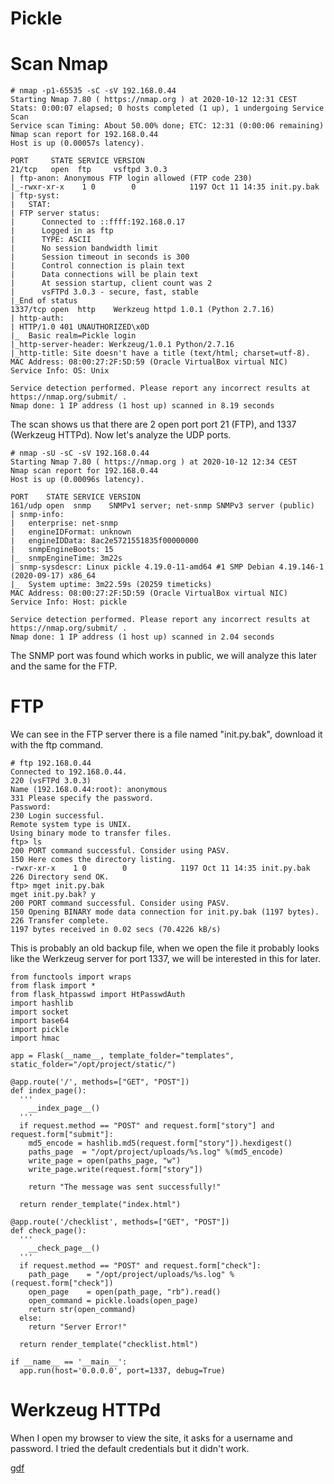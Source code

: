 # Pickle

# Scan Nmap
  
    # nmap -p1-65535 -sC -sV 192.168.0.44
    Starting Nmap 7.80 ( https://nmap.org ) at 2020-10-12 12:31 CEST
    Stats: 0:00:07 elapsed; 0 hosts completed (1 up), 1 undergoing Service Scan
    Service scan Timing: About 50.00% done; ETC: 12:31 (0:00:06 remaining)
    Nmap scan report for 192.168.0.44
    Host is up (0.00057s latency).

    PORT     STATE SERVICE VERSION
    21/tcp   open  ftp     vsftpd 3.0.3
    | ftp-anon: Anonymous FTP login allowed (FTP code 230)
    |_-rwxr-xr-x    1 0        0            1197 Oct 11 14:35 init.py.bak
    | ftp-syst: 
    |   STAT: 
    | FTP server status:
    |      Connected to ::ffff:192.168.0.17
    |      Logged in as ftp
    |      TYPE: ASCII
    |      No session bandwidth limit
    |      Session timeout in seconds is 300
    |      Control connection is plain text
    |      Data connections will be plain text
    |      At session startup, client count was 2
    |      vsFTPd 3.0.3 - secure, fast, stable
    |_End of status
    1337/tcp open  http    Werkzeug httpd 1.0.1 (Python 2.7.16)
    | http-auth: 
    | HTTP/1.0 401 UNAUTHORIZED\x0D
    |_  Basic realm=Pickle login
    |_http-server-header: Werkzeug/1.0.1 Python/2.7.16
    |_http-title: Site doesn't have a title (text/html; charset=utf-8).
    MAC Address: 08:00:27:2F:5D:59 (Oracle VirtualBox virtual NIC)
    Service Info: OS: Unix

    Service detection performed. Please report any incorrect results at https://nmap.org/submit/ .
    Nmap done: 1 IP address (1 host up) scanned in 8.19 seconds

The scan shows us that there are 2 open port port 21 (FTP), and 1337 (Werkzeug HTTPd). Now let's analyze the UDP ports.

    # nmap -sU -sC -sV 192.168.0.44
    Starting Nmap 7.80 ( https://nmap.org ) at 2020-10-12 12:34 CEST
    Nmap scan report for 192.168.0.44
    Host is up (0.00096s latency).

    PORT    STATE SERVICE VERSION
    161/udp open  snmp    SNMPv1 server; net-snmp SNMPv3 server (public)
    | snmp-info: 
    |   enterprise: net-snmp
    |   engineIDFormat: unknown
    |   engineIDData: 8ac2e5721551835f00000000
    |   snmpEngineBoots: 15
    |_  snmpEngineTime: 3m22s
    | snmp-sysdescr: Linux pickle 4.19.0-11-amd64 #1 SMP Debian 4.19.146-1 (2020-09-17) x86_64
    |_  System uptime: 3m22.59s (20259 timeticks)
    MAC Address: 08:00:27:2F:5D:59 (Oracle VirtualBox virtual NIC)
    Service Info: Host: pickle

    Service detection performed. Please report any incorrect results at https://nmap.org/submit/ .
    Nmap done: 1 IP address (1 host up) scanned in 2.04 seconds

The SNMP port was found which works in public, we will analyze this later and the same for the FTP.

# FTP

We can see in the FTP server there is a file named "init.py.bak", download it with the ftp command.

    # ftp 192.168.0.44
    Connected to 192.168.0.44.
    220 (vsFTPd 3.0.3)
    Name (192.168.0.44:root): anonymous
    331 Please specify the password.
    Password:
    230 Login successful.
    Remote system type is UNIX.
    Using binary mode to transfer files.
    ftp> ls
    200 PORT command successful. Consider using PASV.
    150 Here comes the directory listing.
    -rwxr-xr-x    1 0        0            1197 Oct 11 14:35 init.py.bak
    226 Directory send OK.
    ftp> mget init.py.bak
    mget init.py.bak? y
    200 PORT command successful. Consider using PASV.
    150 Opening BINARY mode data connection for init.py.bak (1197 bytes).
    226 Transfer complete.
    1197 bytes received in 0.02 secs (70.4226 kB/s)
    
This is probably an old backup file, when we open the file it probably looks like the Werkzeug server for port 1337, we will be interested in this for later.

    from functools import wraps
    from flask import *
    from flask_htpasswd import HtPasswdAuth
    import hashlib
    import socket
    import base64
    import pickle
    import hmac

    app = Flask(__name__, template_folder="templates", static_folder="/opt/project/static/")

    @app.route('/', methods=["GET", "POST"])
    def index_page():
      '''
        __index_page__()
      '''
      if request.method == "POST" and request.form["story"] and request.form["submit"]:
        md5_encode = hashlib.md5(request.form["story"]).hexdigest()
        paths_page  = "/opt/project/uploads/%s.log" %(md5_encode)
        write_page = open(paths_page, "w")
        write_page.write(request.form["story"])

        return "The message was sent successfully!"

      return render_template("index.html")

    @app.route('/checklist', methods=["GET", "POST"])
    def check_page():
      '''
        __check_page__()
      '''
      if request.method == "POST" and request.form["check"]:
        path_page    = "/opt/project/uploads/%s.log" %(request.form["check"])
        open_page    = open(path_page, "rb").read()
        open_command = pickle.loads(open_page)
        return str(open_command)
      else:
        return "Server Error!"

      return render_template("checklist.html")

    if __name__ == '__main__':
      app.run(host='0.0.0.0', port=1337, debug=True)

# Werkzeug HTTPd

When I open my browser to view the site, it asks for a username and password. I tried the default credentials but it didn't work.

[gdf](https://raw.githubusercontent.com/0xEX75/misc/master/Screenshot_2020-10-12_12-42-07.png)

